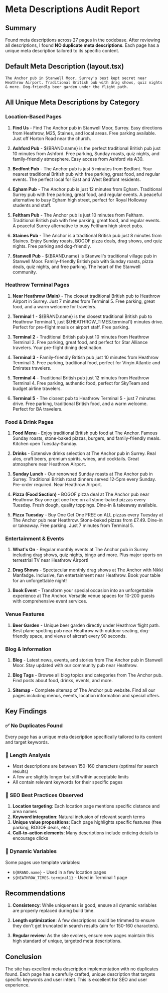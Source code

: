 # Meta Descriptions Audit Report

## Summary
Found meta descriptions across 27 pages in the codebase. After reviewing all descriptions, I found **NO duplicate meta descriptions**. Each page has a unique meta description tailored to its specific content.

## Default Meta Description (layout.tsx)
```
The Anchor pub in Stanwell Moor, Surrey's best kept secret near Heathrow Airport. Traditional British pub with drag shows, quiz nights & more. Dog-friendly beer garden under the flight path.
```

## All Unique Meta Descriptions by Category

### Location-Based Pages
1. **Find Us** - Find The Anchor pub in Stanwell Moor, Surrey. Easy directions from Heathrow, M25, Staines, and local areas. Free parking available. Just off Horton Road near the church.

2. **Ashford Pub** - ${BRAND.name} is the perfect traditional British pub just 10 minutes from Ashford. Free parking, Sunday roasts, quiz nights, and family-friendly atmosphere. Easy access from Ashford via A30.

3. **Bedfont Pub** - The Anchor pub is just 5 minutes from Bedfont. Your nearest traditional British pub with free parking, great food, and regular events. The perfect local for East and West Bedfont residents.

4. **Egham Pub** - The Anchor pub is just 12 minutes from Egham. Traditional Surrey pub with free parking, great food, and regular events. A peaceful alternative to busy Egham high street, perfect for Royal Holloway students and staff.

5. **Feltham Pub** - The Anchor pub is just 10 minutes from Feltham. Traditional British pub with free parking, great food, and regular events. A peaceful Surrey alternative to busy Feltham high street pubs.

6. **Staines Pub** - The Anchor is a traditional British pub just 8 minutes from Staines. Enjoy Sunday roasts, BOGOF pizza deals, drag shows, and quiz nights. Free parking and dog-friendly.

7. **Stanwell Pub** - ${BRAND.name} is Stanwell's traditional village pub in Stanwell Moor. Family-friendly British pub with Sunday roasts, pizza deals, quiz nights, and free parking. The heart of the Stanwell community.

### Heathrow Terminal Pages
1. **Near Heathrow (Main)** - The closest traditional British pub to Heathrow Airport in Surrey. Just 7 minutes from Terminal 5. Free parking, great food, and a warm welcome for travelers.

2. **Terminal 1** - ${BRAND.name} is the closest traditional British pub to Heathrow Terminal 1, just ${HEATHROW_TIMES.terminal1} minutes drive. Perfect for pre-flight meals or airport staff. Free parking.

3. **Terminal 2** - Traditional British pub just 10 minutes from Heathrow Terminal 2. Free parking, great food, and perfect for Star Alliance travelers. Your pre-flight dining destination.

4. **Terminal 3** - Family-friendly British pub just 10 minutes from Heathrow Terminal 3. Free parking, traditional food, perfect for Virgin Atlantic and Emirates travelers.

5. **Terminal 4** - Traditional British pub just 12 minutes from Heathrow Terminal 4. Free parking, authentic food, perfect for SkyTeam and budget airline travelers.

6. **Terminal 5** - The closest pub to Heathrow Terminal 5 - just 7 minutes drive. Free parking, traditional British food, and a warm welcome. Perfect for BA travelers.

### Food & Drink Pages
1. **Food Menu** - Enjoy traditional British pub food at The Anchor. Famous Sunday roasts, stone-baked pizzas, burgers, and family-friendly meals. Kitchen open Tuesday-Sunday.

2. **Drinks** - Extensive drinks selection at The Anchor pub in Surrey. Real ales, craft beers, premium spirits, wines, and cocktails. Great atmosphere near Heathrow Airport.

3. **Sunday Lunch** - Our renowned Sunday roasts at The Anchor pub in Surrey. Traditional British roast dinners served 12-5pm every Sunday. Pre-order required. Near Heathrow Airport.

4. **Pizza (Food Section)** - BOGOF pizza deal at The Anchor pub near Heathrow. Buy one get one free on all stone-baked pizzas every Tuesday. Fresh dough, quality toppings. Dine-in & takeaway available.

5. **Pizza Tuesday** - Buy One Get One FREE on ALL pizzas every Tuesday at The Anchor pub near Heathrow. Stone-baked pizzas from £7.49. Dine-in or takeaway. Free parking. Just 7 minutes from Terminal 5.

### Entertainment & Events
1. **What's On** - Regular monthly events at The Anchor pub in Surrey including drag shows, quiz nights, bingo and more. Plus major sports on terrestrial TV near Heathrow Airport!

2. **Drag Shows** - Spectacular monthly drag shows at The Anchor with Nikki Manfadge. Inclusive, fun entertainment near Heathrow. Book your table for an unforgettable night!

3. **Book Event** - Transform your special occasion into an unforgettable experience at The Anchor. Versatile venue spaces for 10-200 guests with comprehensive event services.

### Venue Features
1. **Beer Garden** - Unique beer garden directly under Heathrow flight path. Best plane spotting pub near Heathrow with outdoor seating, dog-friendly space, and views of aircraft every 90 seconds.

### Blog & Information
1. **Blog** - Latest news, events, and stories from The Anchor pub in Stanwell Moor. Stay updated with our community pub near Heathrow.

2. **Blog Tags** - Browse all blog topics and categories from The Anchor pub. Find posts about food, drinks, events, and more.

3. **Sitemap** - Complete sitemap of The Anchor pub website. Find all our pages including menus, events, location information and special offers.

## Key Findings

### ✅ No Duplicates Found
Every page has a unique meta description specifically tailored to its content and target keywords.

### 📏 Length Analysis
- Most descriptions are between 150-160 characters (optimal for search results)
- A few are slightly longer but still within acceptable limits
- All contain relevant keywords for their specific pages

### 🎯 SEO Best Practices Observed
1. **Location targeting**: Each location page mentions specific distance and area names
2. **Keyword integration**: Natural inclusion of relevant search terms
3. **Unique value propositions**: Each page highlights specific features (free parking, BOGOF deals, etc.)
4. **Call-to-action elements**: Many descriptions include enticing details to encourage clicks

### 🔧 Dynamic Variables
Some pages use template variables:
- `${BRAND.name}` - Used in a few location pages
- `${HEATHROW_TIMES.terminal1}` - Used in Terminal 1 page

## Recommendations

1. **Consistency**: While uniqueness is good, ensure all dynamic variables are properly replaced during build time.

2. **Length optimization**: A few descriptions could be trimmed to ensure they don't get truncated in search results (aim for 150-160 characters).

3. **Regular review**: As the site evolves, ensure new pages maintain this high standard of unique, targeted meta descriptions.

## Conclusion

The site has excellent meta description implementation with no duplicates found. Each page has a carefully crafted, unique description that targets specific keywords and user intent. This is excellent for SEO and user experience.